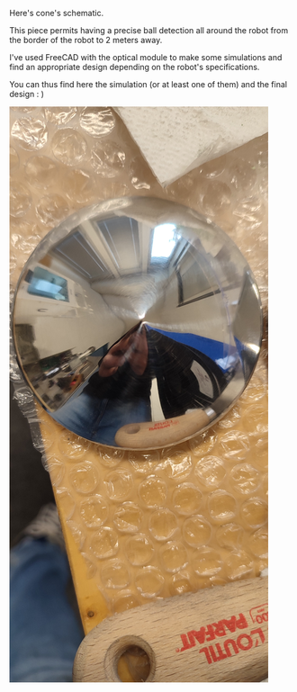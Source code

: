 Here's cone's schematic. 

This piece permits having a precise ball detection all around the robot from the border of the robot to 2 meters away.

I've used FreeCAD with the optical module to make some simulations and find an appropriate design depending on the robot's specifications.

You can thus find here the simulation (or at least one of them) and the final design : )

![cone](https://github.com/Agenax/Electrosocks/blob/main/Optical%20parts/1748273775623.jpg)
